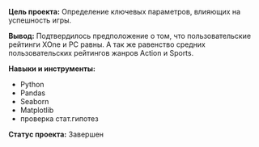 **Цель проекта:** Определение ключевых параметров, влияющих на успешность игры.

**Вывод:** Подтвердилось предположение о том, что пользовательские рейтинги XOne и РС равны. А так же равенство средних пользовательских рейтингов жанров Action и Sports.


**Навыки и инструменты:**

- Python
- Pandas
- Seaborn
- Matplotlib
- проверка стат.гипотез

**Статус проекта:** Завершен
